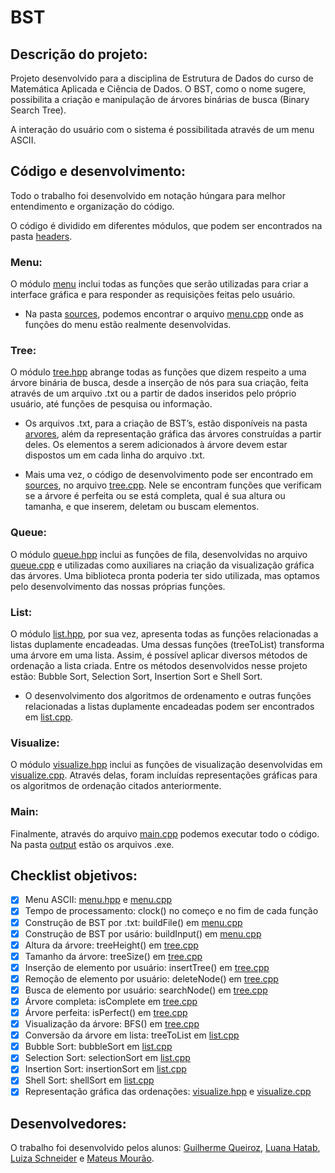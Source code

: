 # BST
## Descrição do projeto:

Projeto desenvolvido para a disciplina de Estrutura de Dados do curso de Matemática Aplicada e Ciência de Dados. O BST, como o nome sugere, possibilita a criação e manipulação de árvores binárias de busca (Binary Search Tree).

A interação do usuário com o sistema é possibilitada através de um menu ASCII.

## Código e desenvolvimento:

Todo o trabalho foi desenvolvido em notação húngara para melhor entendimento e organização do código.

O código é dividido em diferentes módulos, que podem ser encontrados na pasta [headers](headers).

### Menu:
O módulo [menu](headers/menu.hpp) inclui todas as funções que serão utilizadas para criar a interface gráfica e para responder as requisições feitas pelo usuário.

- Na pasta [sources](sources), podemos encontrar o arquivo [menu.cpp](sources/menu.cpp) onde as funções do menu estão realmente desenvolvidas.

### Tree:
O módulo [tree.hpp](headers/tree.hpp) abrange todas as funções que dizem respeito a uma árvore binária de busca, desde a inserção de nós para sua criação, feita através de um arquivo .txt ou a partir de dados inseridos pelo próprio usuário, até funções de pesquisa ou informação.

- Os arquivos .txt, para a criação de BST’s, estão disponíveis na pasta [arvores](arvores), além da representação gráfica das árvores construídas a partir deles. Os elementos a serem adicionados à árvore devem estar dispostos um em cada linha do arquivo .txt.

- Mais uma vez, o código de desenvolvimento pode ser encontrado em [sources](sources), no arquivo [tree.cpp](sources/tree.cpp). Nele se encontram funções que verificam se a árvore é perfeita ou se está completa, qual é sua altura ou tamanha, e que inserem, deletam ou buscam elementos.

### Queue:
O módulo [queue.hpp](headers/queue.hpp) inclui as funções de fila, desenvolvidas no arquivo [queue.cpp](sources/queue.cpp) e utilizadas como auxiliares na criação da visualização gráfica das árvores. Uma biblioteca pronta poderia ter sido utilizada, mas optamos pelo desenvolvimento das nossas próprias funções.

### List:
O módulo [list.hpp](headers/list.hpp), por sua vez, apresenta todas as funções relacionadas a listas duplamente encadeadas. Uma dessas funções (treeToList) transforma uma árvore em uma lista. Assim, é possível aplicar diversos métodos de ordenação a lista criada. Entre os métodos desenvolvidos nesse projeto estão: Bubble Sort, Selection Sort, Insertion Sort e Shell Sort.
	
- O desenvolvimento dos algoritmos de ordenamento e outras funções relacionadas a listas duplamente encadeadas podem ser encontrados em [list.cpp](sources/list.cpp).

### Visualize:
O módulo [visualize.hpp](headers/visualize.hpp) inclui as funções de visualização desenvolvidas em [visualize.cpp](sources/visualize.cpp). Através delas, foram incluídas representações gráficas para os algoritmos de ordenação citados anteriormente.

### Main:
Finalmente, através do arquivo [main.cpp](main.cpp) podemos executar todo o código.
Na pasta [output](output) estão os arquivos .exe.

## Checklist objetivos:
- [x] Menu ASCII: [menu.hpp](headers/menu.hpp) e [menu.cpp](sources/menu.cpp)
- [x] Tempo de processamento: clock() no começo e no fim de cada função
- [x] Construção de BST por .txt: buildFile() em [menu.cpp](sources/menu.cpp)
- [x] Construção de BST por usário: buildInput() em [menu.cpp](sources/menu.cpp)
- [x] Altura da árvore: treeHeight() em [tree.cpp](sources/tree.cpp)
- [x] Tamanho da árvore: treeSize() em [tree.cpp](sources/tree.cpp)
- [x] Inserção de elemento por usuário: insertTree() em [tree.cpp](sources/tree.cpp)
- [x] Remoção de elemento por usuário: deleteNode() em [tree.cpp](sources/tree.cpp)
- [x] Busca de elemento por usuário: searchNode() em [tree.cpp](sources/tree.cpp)
- [x] Árvore completa: isComplete em [tree.cpp](sources/tree.cpp)
- [x] Árvore perfeita: isPerfect() em [tree.cpp](sources/tree.cpp)
- [x] Visualização da árvore: BFS() em [tree.cpp](sources/tree.cpp)
- [x] Conversão da árvore em lista: treeToList em [list.cpp](sources/list.cpp)
- [x] Bubble Sort: bubbleSort em [list.cpp](sources/list.cpp)
- [x] Selection Sort: selectionSort em [list.cpp](sources/list.cpp)
- [x] Insertion Sort: insertionSort em [list.cpp](sources/list.cpp)
- [x] Shell Sort: shellSort em [list.cpp](sources/list.cpp)
- [x] Representação gráfica das ordenações: [visualize.hpp](headers/visualize.hpp) e [visualize.cpp](sources/visualize.cpp)

## Desenvolvedores:

O trabalho foi desenvolvido pelos alunos: [Guilherme Queiroz](https://github.com/guilhermeqcl), [Luana Hatab](https://github.com/luanahatab), [Luiza Schneider](https://github.com/luizasch2) e [Mateus Mourão](https://github.com/matmourao).

